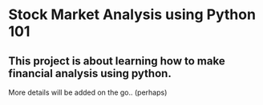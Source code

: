 # Stock Market Analysis using Python 101

## This project is about learning how to make financial analysis using python.

More details will be added on the go.. (perhaps)

